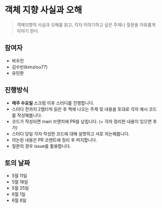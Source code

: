 # 객체 지향 사실과 오해

> 객체지향의 사실과 오해를 읽고, 각자 이야기하고 싶은 주제나 질문을 자유롭게 이야기 한다.

## 참여자

- 박우진
- 김수빈(kimziou77)
- 유민환

## 진행방식

- **매주 수요일** 스크럼 이후 스터디를 진행합니다.
- 스터디 전까지 2챕터씩 읽은 후 책에 나오는 주제 및 내용을 토대로 각자 예시 코드를 작성해봅니다.
- 코드가 작성되면 main 브랜치에 PR을 날립니다. (+ 각자 정리한 내용이 있으면 추가)
- 스터디 당일 각자 작성한 코드에 대해 설명하고 서로 의논해봅니다.
- 의논된 내용은 PR 코멘트에 정리 후 머지합니다.
- 질문의 경우 issue를 활용합니다.

## 토의 날짜

- 5월 11일
- 5월 18일
- 5월 25일
- 6월 1일
- 6월 8일
